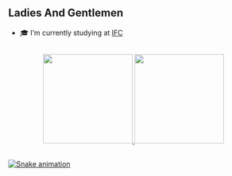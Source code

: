 <h2 align="left">Ladies And Gentlemen</h2>
<div>

- 🎓 I’m currently studying at <a href="http://araquari.ifc.edu.br">IFC</a>
</div>

##

<div align="center">
  <a href="https://github.com/TinaPera/TinaPera">
  <img height="180em" src="https://github-readme-stats.vercel.app/api?username=TinaPera&show_icons=true&theme=dark&include_all_commits=true&count_private=true"/>
  <img height="180em" src="https://github-readme-stats.vercel.app/api/top-langs/?username=TinaPera&layout=compact&langs_count=7&theme=dark"/>
</div>

##

![Snake animation](https://github.com/TinaPera/TinaPera/blob/output/github-contribution-grid-snake.svg)
